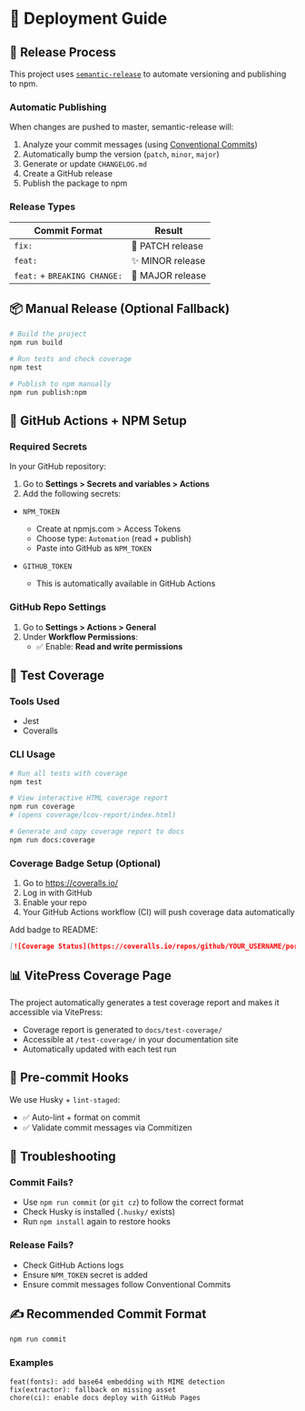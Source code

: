 # 🚀 Deployment Guide

## 🔁 Release Process

This project uses [`semantic-release`](https://github.com/semantic-release/semantic-release) to automate versioning and publishing to npm.

### Automatic Publishing

When changes are pushed to master, semantic-release will:

1. Analyze your commit messages (using [Conventional Commits](https://www.conventionalcommits.org/))
2. Automatically bump the version (`patch`, `minor`, `major`)
3. Generate or update `CHANGELOG.md`
4. Create a GitHub release
5. Publish the package to npm

### Release Types

| Commit Format | Result |
|--------------|--------|
| `fix:` | 🔧 PATCH release |
| `feat:` | ✨ MINOR release |
| `feat:` + `BREAKING CHANGE:` | 🚨 MAJOR release |

## 📦 Manual Release (Optional Fallback)

```bash
# Build the project
npm run build

# Run tests and check coverage
npm test

# Publish to npm manually
npm run publish:npm
```

## 🔐 GitHub Actions + NPM Setup

### Required Secrets

In your GitHub repository:

1. Go to **Settings > Secrets and variables > Actions**
2. Add the following secrets:

- `NPM_TOKEN`
  - Create at npmjs.com > Access Tokens
  - Choose type: `Automation` (read + publish)
  - Paste into GitHub as `NPM_TOKEN`

- `GITHUB_TOKEN`
  - This is automatically available in GitHub Actions

### GitHub Repo Settings

1. Go to **Settings > Actions > General**
2. Under **Workflow Permissions**:
   - ✅ Enable: **Read and write permissions**

## 🧪 Test Coverage

### Tools Used
- Jest
- Coveralls

### CLI Usage

```bash
# Run all tests with coverage
npm test

# View interactive HTML coverage report
npm run coverage
# (opens coverage/lcov-report/index.html)

# Generate and copy coverage report to docs
npm run docs:coverage
```

### Coverage Badge Setup (Optional)

1. Go to https://coveralls.io/
2. Log in with GitHub
3. Enable your repo
4. Your GitHub Actions workflow (CI) will push coverage data automatically

Add badge to README:

```markdown
[![Coverage Status](https://coveralls.io/repos/github/YOUR_USERNAME/portapack/badge.svg?branch=master)](https://coveralls.io/github/YOUR_USERNAME/portapack?branch=master)
```

## 📊 VitePress Coverage Page

The project automatically generates a test coverage report and makes it accessible via VitePress:

- Coverage report is generated to `docs/test-coverage/`
- Accessible at `/test-coverage/` in your documentation site
- Automatically updated with each test run

## 🧼 Pre-commit Hooks

We use Husky + `lint-staged`:
- ✅ Auto-lint + format on commit
- ✅ Validate commit messages via Commitizen

## 🧯 Troubleshooting

### Commit Fails?
- Use `npm run commit` (or `git cz`) to follow the correct format
- Check Husky is installed (`.husky/` exists)
- Run `npm install` again to restore hooks

### Release Fails?
- Check GitHub Actions logs
- Ensure `NPM_TOKEN` secret is added
- Ensure commit messages follow Conventional Commits

## ✍️ Recommended Commit Format

```bash
npm run commit
```

### Examples

```
feat(fonts): add base64 embedding with MIME detection
fix(extractor): fallback on missing asset
chore(ci): enable docs deploy with GitHub Pages
```